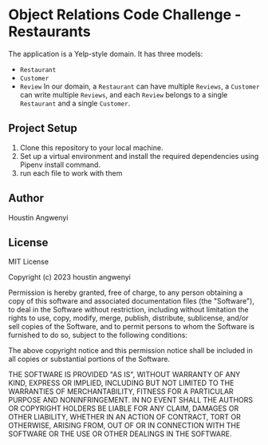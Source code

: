 # Object Relations Code Challenge - Restaurants
The application is a Yelp-style domain.
It has three models:
- `Restaurant`
- `Customer`
- `Review`
In our domain, a `Restaurant` can have multiple `Reviews`, a `Customer` can write multiple `Reviews`, and each `Review` belongs to a single `Restaurant` and a single `Customer`.

## Project Setup
1. Clone this repository to your local machine.
2. Set up a virtual environment and install the required dependencies using Pipenv install command.
3. run each file to work with them
## Author
Houstin Angwenyi
## License
MIT License

Copyright (c) 2023 houstin angwenyi

Permission is hereby granted, free of charge, to any person obtaining a copy of this software and associated documentation files (the "Software"), to deal in the Software without restriction, including without limitation the rights to use, copy, modify, merge, publish, distribute, sublicense, and/or sell copies of the Software, and to permit persons to whom the Software is furnished to do so, subject to the following conditions:

The above copyright notice and this permission notice shall be included in all copies or substantial portions of the Software.

THE SOFTWARE IS PROVIDED "AS IS", WITHOUT WARRANTY OF ANY KIND, EXPRESS OR IMPLIED, INCLUDING BUT NOT LIMITED TO THE WARRANTIES OF MERCHANTABILITY, FITNESS FOR A PARTICULAR PURPOSE AND NONINFRINGEMENT. IN NO EVENT SHALL THE AUTHORS OR COPYRIGHT HOLDERS BE LIABLE FOR ANY CLAIM, DAMAGES OR OTHER LIABILITY, WHETHER IN AN ACTION OF CONTRACT, TORT OR OTHERWISE, ARISING FROM, OUT OF OR IN CONNECTION WITH THE SOFTWARE OR THE USE OR OTHER DEALINGS IN THE SOFTWARE.
